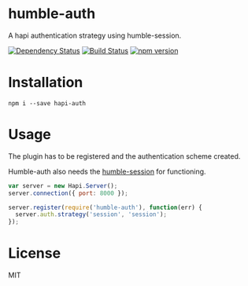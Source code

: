 # humble-auth

A hapi authentication strategy using humble-session.

[![Dependency Status](https://david-dm.org/zkochan/humble-auth/status.svg?style=flat)](https://david-dm.org/zkochan/humble-auth)
[![Build Status](https://travis-ci.org/zkochan/humble-auth.svg?branch=master)](https://travis-ci.org/zkochan/humble-auth)
[![npm version](https://badge.fury.io/js/humble-auth.svg)](http://badge.fury.io/js/humble-auth)


# Installation

```
npm i --save hapi-auth
```


# Usage

The plugin has to be registered and the authentication scheme created.

Humble-auth also needs the [humble-session](https://github.com/zkochan/humble-session)
for functioning.

```js
var server = new Hapi.Server();
server.connection({ port: 8000 });

server.register(require('humble-auth'), function(err) {
  server.auth.strategy('session', 'session');
});
```


# License

MIT
